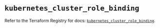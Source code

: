 # `kubernetes_cluster_role_binding`

Refer to the Terraform Registry for docs: [`kubernetes_cluster_role_binding`](https://registry.terraform.io/providers/hashicorp/kubernetes/2.29.0/docs/resources/cluster_role_binding).
